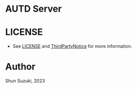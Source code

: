 # AUTD Server


# LICENSE

* See [LICENSE](./LICENSE) and [ThirdPartyNotice](./ThirdPartyNotice.txt) for more information.

# Author

Shun Suzuki, 2023
